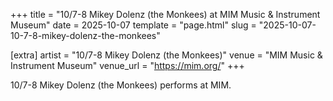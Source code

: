 +++
title = "10/7-8 Mikey Dolenz (the Monkees) at MIM Music & Instrument Museum"
date = 2025-10-07
template = "page.html"
slug = "2025-10-07-10-7-8-mikey-dolenz-the-monkees"

[extra]
artist = "10/7-8 Mikey Dolenz (the Monkees)"
venue = "MIM Music & Instrument Museum"
venue_url = "https://mim.org/"
+++

10/7-8 Mikey Dolenz (the Monkees) performs at MIM.
